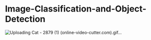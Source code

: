 # Image-Classification-and-Object-Detection
![Uploading Cat - 2879 (1) (online-video-cutter.com).gif…]()
